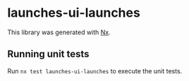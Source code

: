 # launches-ui-launches

This library was generated with [Nx](https://nx.dev).

## Running unit tests

Run `nx test launches-ui-launches` to execute the unit tests.
